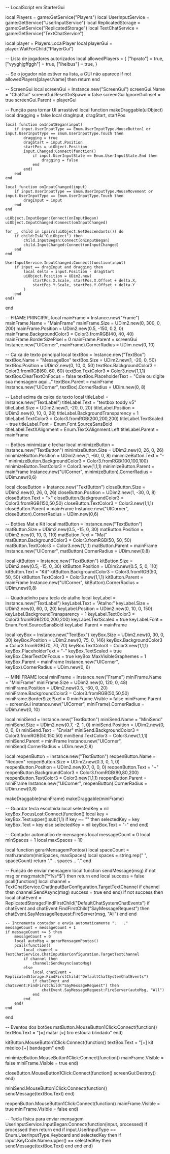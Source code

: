 -- LocalScript em StarterGui

local Players = game:GetService("Players")
local UserInputService = game:GetService("UserInputService")
local ReplicatedStorage = game:GetService("ReplicatedStorage")
local TextChatService = game:GetService("TextChatService")

local player = Players.LocalPlayer
local playerGui = player:WaitForChild("PlayerGui")

-- Lista de jogadores autorizados
local allowedPlayers = {
    ["hprato"] = true,
    ["vyyghjgffggh"] = true,
    ["iheibus"] = true,
}

-- Se o jogador não estiver na lista, a GUI não aparece
if not allowedPlayers[player.Name] then
    return
end

-- ScreenGui
local screenGui = Instance.new("ScreenGui")
screenGui.Name = "ChatGui"
screenGui.ResetOnSpawn = false
screenGui.IgnoreGuiInset = true
screenGui.Parent = playerGui

-- Função para tornar UI arrastável
local function makeDraggable(uiObject)
    local dragging = false
    local dragInput, dragStart, startPos

    local function onInputBegan(input)
        if input.UserInputType == Enum.UserInputType.MouseButton1 or input.UserInputType == Enum.UserInputType.Touch then
            dragging = true
            dragStart = input.Position
            startPos = uiObject.Position
            input.Changed:Connect(function()
                if input.UserInputState == Enum.UserInputState.End then
                    dragging = false
                end
            end)
        end
    end

    local function onInputChanged(input)
        if input.UserInputType == Enum.UserInputType.MouseMovement or input.UserInputType == Enum.UserInputType.Touch then
            dragInput = input
        end
    end

    uiObject.InputBegan:Connect(onInputBegan)
    uiObject.InputChanged:Connect(onInputChanged)

    for _, child in ipairs(uiObject:GetDescendants()) do
        if child:IsA("GuiObject") then
            child.InputBegan:Connect(onInputBegan)
            child.InputChanged:Connect(onInputChanged)
        end
    end

    UserInputService.InputChanged:Connect(function(input)
        if input == dragInput and dragging then
            local delta = input.Position - dragStart
            uiObject.Position = UDim2.new(
                startPos.X.Scale, startPos.X.Offset + delta.X,
                startPos.Y.Scale, startPos.Y.Offset + delta.Y
            )
        end
    end)
end

-- FRAME PRINCIPAL
local mainFrame = Instance.new("Frame")
mainFrame.Name = "MainFrame"
mainFrame.Size = UDim2.new(0, 300, 0, 200)
mainFrame.Position = UDim2.new(0.5, -150, 0.2, 0)
mainFrame.BackgroundColor3 = Color3.fromRGB(40, 40, 40)
mainFrame.BorderSizePixel = 0
mainFrame.Parent = screenGui
Instance.new("UICorner", mainFrame).CornerRadius = UDim.new(0, 10)

-- Caixa de texto principal
local textBox = Instance.new("TextBox")
textBox.Name = "MessageBox"
textBox.Size = UDim2.new(1, -20, 0, 50)
textBox.Position = UDim2.new(0, 10, 0, 50)
textBox.BackgroundColor3 = Color3.fromRGB(60, 60, 60)
textBox.TextColor3 = Color3.new(1,1,1)
textBox.ClearTextOnFocus = false
textBox.PlaceholderText = "Cole ou digite sua mensagem aqui..."
textBox.Parent = mainFrame
Instance.new("UICorner", textBox).CornerRadius = UDim.new(0, 8)

-- Label acima da caixa de texto
local titleLabel = Instance.new("TextLabel")
titleLabel.Text = "textbox toddy v5"
titleLabel.Size = UDim2.new(1, -20, 0, 20)
titleLabel.Position = UDim2.new(0, 10, 0, 28)
titleLabel.BackgroundTransparency = 1
titleLabel.TextColor3 = Color3.fromRGB(200,200,200)
titleLabel.TextScaled = true
titleLabel.Font = Enum.Font.SourceSansBold
titleLabel.TextXAlignment = Enum.TextXAlignment.Left
titleLabel.Parent = mainFrame

-- Botões minimizar e fechar
local minimizeButton = Instance.new("TextButton")
minimizeButton.Size = UDim2.new(0, 26, 0, 26)
minimizeButton.Position = UDim2.new(1, -60, 0, 8)
minimizeButton.Text = "-"
minimizeButton.BackgroundColor3 = Color3.fromRGB(100,100,100)
minimizeButton.TextColor3 = Color3.new(1,1,1)
minimizeButton.Parent = mainFrame
Instance.new("UICorner", minimizeButton).CornerRadius = UDim.new(0,6)

local closeButton = Instance.new("TextButton")
closeButton.Size = UDim2.new(0, 26, 0, 26)
closeButton.Position = UDim2.new(1, -30, 0, 8)
closeButton.Text = "×"
closeButton.BackgroundColor3 = Color3.fromRGB(150,50,50)
closeButton.TextColor3 = Color3.new(1,1,1)
closeButton.Parent = mainFrame
Instance.new("UICorner", closeButton).CornerRadius = UDim.new(0,6)

-- Botões Mat e Kit
local matButton = Instance.new("TextButton")
matButton.Size = UDim2.new(0.5, -15, 0, 30)
matButton.Position = UDim2.new(0, 10, 0, 110)
matButton.Text = "Mat"
matButton.BackgroundColor3 = Color3.fromRGB(50, 50, 50)
matButton.TextColor3 = Color3.new(1,1,1)
matButton.Parent = mainFrame
Instance.new("UICorner", matButton).CornerRadius = UDim.new(0,8)

local kitButton = Instance.new("TextButton")
kitButton.Size = UDim2.new(0.5, -15, 0, 30)
kitButton.Position = UDim2.new(0.5, 5, 0, 110)
kitButton.Text = "Kit"
kitButton.BackgroundColor3 = Color3.fromRGB(50, 50, 50)
kitButton.TextColor3 = Color3.new(1,1,1)
kitButton.Parent = mainFrame
Instance.new("UICorner", kitButton).CornerRadius = UDim.new(0,8)

-- Quadradinho para tecla de atalho
local keyLabel = Instance.new("TextLabel")
keyLabel.Text = "Atalho:"
keyLabel.Size = UDim2.new(0, 60, 0, 20)
keyLabel.Position = UDim2.new(0, 10, 0, 150)
keyLabel.BackgroundTransparency = 1
keyLabel.TextColor3 = Color3.fromRGB(200,200,200)
keyLabel.TextScaled = true
keyLabel.Font = Enum.Font.SourceSansBold
keyLabel.Parent = mainFrame

local keyBox = Instance.new("TextBox")
keyBox.Size = UDim2.new(0, 30, 0, 30)
keyBox.Position = UDim2.new(0, 75, 0, 146)
keyBox.BackgroundColor3 = Color3.fromRGB(70, 70, 70)
keyBox.TextColor3 = Color3.new(1,1,1)
keyBox.PlaceholderText = "-"
keyBox.TextScaled = true
keyBox.ClearTextOnFocus = true
keyBox.MaxVisibleGraphemes = 1
keyBox.Parent = mainFrame
Instance.new("UICorner", keyBox).CornerRadius = UDim.new(0, 6)

-- MINI FRAME
local miniFrame = Instance.new("Frame")
miniFrame.Name = "MiniFrame"
miniFrame.Size = UDim2.new(0, 120, 0, 48)
miniFrame.Position = UDim2.new(0.5, -60, 0, 20)
miniFrame.BackgroundColor3 = Color3.fromRGB(50,50,50)
miniFrame.BorderSizePixel = 0
miniFrame.Visible = false
miniFrame.Parent = screenGui
Instance.new("UICorner", miniFrame).CornerRadius = UDim.new(0, 10)

local miniSend = Instance.new("TextButton")
miniSend.Name = "MiniSend"
miniSend.Size = UDim2.new(0.7, -2, 1, 0)
miniSend.Position = UDim2.new(0, 0, 0, 0)
miniSend.Text = "Enviar"
miniSend.BackgroundColor3 = Color3.fromRGB(50,150,50)
miniSend.TextColor3 = Color3.new(1,1,1)
miniSend.Parent = miniFrame
Instance.new("UICorner", miniSend).CornerRadius = UDim.new(0,8)

local reopenButton = Instance.new("TextButton")
reopenButton.Name = "Reopen"
reopenButton.Size = UDim2.new(0.3, 0, 1, 0)
reopenButton.Position = UDim2.new(0.7, 0, 0, 0)
reopenButton.Text = "+"
reopenButton.BackgroundColor3 = Color3.fromRGB(80,80,200)
reopenButton.TextColor3 = Color3.new(1,1,1)
reopenButton.Parent = miniFrame
Instance.new("UICorner", reopenButton).CornerRadius = UDim.new(0,8)

makeDraggable(mainFrame)
makeDraggable(miniFrame)

-- Guardar tecla escolhida
local selectedKey = nil
keyBox.FocusLost:Connect(function()
    local key = keyBox.Text:upper():sub(1,1)
    if key ~= "" then
        selectedKey = key
        keyBox.Text = key
    else
        selectedKey = nil
        keyBox.Text = "-"
    end
end)

-- Contador automático de mensagens
local messageCount = 0
local minSpaces = 1
local maxSpaces = 10

local function gerarMensagemPontos()
	local spaceCount = math.random(minSpaces, maxSpaces)
	local spaces = string.rep(" ", spaceCount)
	return "." .. spaces .. "."
end

-- Função de enviar mensagem
local function sendMessage(msg)
	if not msg or msg:match("^%s*$") then return end
	local success = false
	pcall(function()
		local channel = TextChatService.ChatInputBarConfiguration.TargetTextChannel
		if channel then
			channel:SendAsync(msg)
			success = true
		end
	end)
	if not success then
		local chatEvent = ReplicatedStorage:FindFirstChild("DefaultChatSystemChatEvents")
		if chatEvent and chatEvent:FindFirstChild("SayMessageRequest") then
			chatEvent.SayMessageRequest:FireServer(msg, "All")
		end
	end

	-- Incrementa contador e envia automaticamente ".   ."
	messageCount = messageCount + 1
	if messageCount >= 5 then
		messageCount = 0
		local autoMsg = gerarMensagemPontos()
		pcall(function()
			local channel = TextChatService.ChatInputBarConfiguration.TargetTextChannel
			if channel then
				channel:SendAsync(autoMsg)
			else
				local chatEvent = ReplicatedStorage:FindFirstChild("DefaultChatSystemChatEvents")
				if chatEvent and chatEvent:FindFirstChild("SayMessageRequest") then
					chatEvent.SayMessageRequest:FireServer(autoMsg, "All")
				end
			end
		end)
	end
end

-- Eventos dos botões
matButton.MouseButton1Click:Connect(function()
	textBox.Text = "[×] matar [×] tiro estoura blindado"
end)

kitButton.MouseButton1Click:Connect(function()
	textBox.Text = "[+] kit médico [+] bandagem"
end)

minimizeButton.MouseButton1Click:Connect(function()
	mainFrame.Visible = false
	miniFrame.Visible = true
end)

closeButton.MouseButton1Click:Connect(function()
	screenGui:Destroy()
end)

miniSend.MouseButton1Click:Connect(function()
	sendMessage(textBox.Text)
end)

reopenButton.MouseButton1Click:Connect(function()
	mainFrame.Visible = true
	miniFrame.Visible = false
end)

-- Tecla física para enviar mensagem
UserInputService.InputBegan:Connect(function(input, processed)
	if processed then return end
	if input.UserInputType == Enum.UserInputType.Keyboard and selectedKey then
		if input.KeyCode.Name:upper() == selectedKey then
			sendMessage(textBox.Text)
		end
	end
end)
